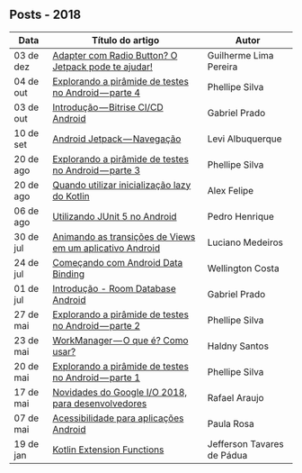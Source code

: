 ## Posts - 2018

 Data | Título do artigo | Autor 
 ---- | ---------------- | ----- 
03 de dez | [Adapter com Radio Button? O Jetpack pode te ajudar!](https://medium.com/android-dev-br/adapter-com-radio-button-o-jetpack-pode-te-ajudar-9793a434bfeb) | Guilherme Lima Pereira
04 de out | [Explorando a pirâmide de testes no Android — parte 4](https://medium.com/android-dev-br/explorando-a-pir%C3%A2mide-de-testes-no-android-testes-end-to-end-parte-4-e94b5c6ac968) | Phellipe Silva
03 de out | [Introdução — Bitrise CI/CD Android](https://medium.com/android-dev-br/introdu%C3%A7%C3%A3o-bitrise-ci-cd-para-android-ded947f2ee47) | Gabriel Prado
10 de set | [Android Jetpack — Navegação](https://medium.com/android-dev-br/android-jetpack-navega%C3%A7%C3%A3o-3506f06df101) | Levi Albuquerque
20 de ago | [Explorando a pirâmide de testes no Android — parte 3](https://medium.com/android-dev-br/explorando-a-pir%C3%A2mide-de-testes-no-android-testes-instrumentados-parte-3-eddf8ab2e224) | Phellipe Silva
20 de ago | [Quando utilizar inicialização lazy do Kotlin](https://medium.com/android-dev-br/quando-utilizar-inicializa%C3%A7%C3%A3o-lazy-do-kotlin-45377c8b68ad) | Alex Felipe
06 de ago | [Utilizando JUnit 5 no Android](https://medium.com/android-dev-br/utilizando-junit-5-no-android-82d752708985) | Pedro Henrique
30 de jul | [Animando as transições de Views em um aplicativo Android](https://medium.com/android-dev-br/animando-as-transições-de-views-em-um-aplicativo-android-add527b2544d) | Luciano Medeiros
24 de jul | [Começando com Android Data Binding](https://medium.com/android-dev-br/começando-com-android-data-binding-d7719333eecc) | Wellington Costa
01 de jul | [Introdução - Room Database Android](https://medium.com/android-dev-br/utilizando-room-database-no-android-fd76c2e6ccee) | Gabriel Prado
27 de mai | [Explorando a pirâmide de testes no Android — parte 2](https://medium.com/android-dev-br/explorando-a-pir%C3%A2mide-de-testes-no-android-a-base-da-pir%C3%A2mide-parte-2-7ba5f43159f2) | Phellipe Silva
23 de mai | [WorkManager — O que é? Como usar?](https://medium.com/android-dev-br/workmanager-o-que-é-como-usar-26f5b800984e) | Haldny Santos
20 de mai | [Explorando a pirâmide de testes no Android — parte 1](https://medium.com/android-dev-br/explorando-a-pir%C3%A2mide-de-testes-no-android-parte-1-18ea135808df) | Phellipe Silva
17 de mai | [Novidades do Google I/O 2018, para desenvolvedores](https://medium.com/android-dev-br/novidades-do-google-i-o-2018-para-desenvolvedores-9e99347367c6) | Rafael Araujo
07 de mai | [Acessibilidade para aplicações Android](https://medium.com/android-dev-br/acessibilidade-para-aplicações-android-b461da054a15) | Paula Rosa
19 de jan | [Kotlin Extension Functions](https://medium.com/android-dev-br/kotlin-extension-functions-novos-horizontes-para-o-framework-android-ba7d2782fecf) | Jefferson Tavares de Pádua